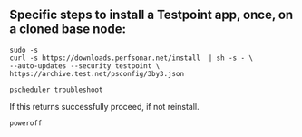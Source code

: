 ## Specific steps to install a Testpoint app, once, on a cloned base node:
```
sudo -s  
curl -s https://downloads.perfsonar.net/install  | sh -s - \
--auto-updates --security testpoint \
https://archive.test.net/psconfig/3by3.json
````

`pscheduler troubleshoot`

If this returns successfully proceed, if not reinstall.

`poweroff`
